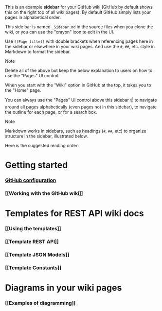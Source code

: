This is an example **sidebar** for your GitHub wiki (GitHub by default shows
this on the right top of all wiki pages).
By default GitHub simply lists your pages in alphabetical order.

This side bar is named `_Sidebar.md` in the source files when you clone the
wiki, or you can use the "crayon" icon to edit in the UI.

Use `[[Page title]]` with double brackets when referencing pages here in the
sidebar or elsewhere in your wiki pages.
And use the `#`, `##`, etc. style in Markdown to format the sidebar.

> [!NOTE]
> Delete all of the above but keep the below explanation to users on how to
> use the "Pages" UI control.

When you start with the "Wiki" option in GitHub at the top, it takes you to
the "Home" page.

You can always use the "Pages" UI control above this sidebar ☝  to navigate
around all pages alphabetically (even pages not in this sidebar), to navigate
the outline for each page, or for a search box.

> [!NOTE]
> Markdown works in sidebars, such as headings (`#`, `##`, etc) to organize
> structure in the sidebar, illustrated below.

Here is the suggested reading order:

# Getting started

### [GitHub configuration](Home#getting-started)
### [[Working with the GitHub wiki]]

# Templates for REST API wiki docs

### [[Using the templates]]
### [[Template REST API]]
### [[Template JSON Models]]
### [[Template Constants]]

# Diagrams in your wiki pages

### [[Examples of diagramming]]
